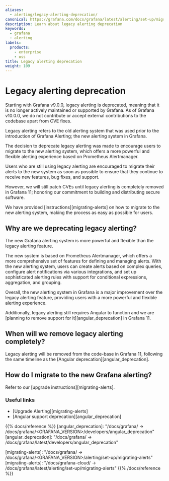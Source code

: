 ```yaml
---
aliases:
  - alerting/legacy-alerting-deprecation/
canonical: https://grafana.com/docs/grafana/latest/alerting/set-up/migrating-alerts/legacy-alerting-deprecation/
description: Learn about legacy alerting deprecation
keywords:
  - grafana
  - alerting
labels:
  products:
    - enterprise
    - oss
title: Legacy alerting deprecation
weight: 109
---
```


# Legacy alerting deprecation

Starting with Grafana v9.0.0, legacy alerting is deprecated, meaning that it is no longer actively maintained or supported by Grafana. As of Grafana v10.0.0, we do not contribute or accept external contributions to the codebase apart from CVE fixes.

Legacy alerting refers to the old alerting system that was used prior to the introduction of Grafana Alerting; the new alerting system in Grafana.

The decision to deprecate legacy alerting was made to encourage users to migrate to the new alerting system, which offers a more powerful and flexible alerting experience based on Prometheus Alertmanager.

Users who are still using legacy alerting are encouraged to migrate their alerts to the new system as soon as possible to ensure that they continue to receive new features, bug fixes, and support.

However, we will still patch CVEs until legacy alerting is completely removed in Grafana 11; honoring our commitment to building and distributing secure software.

We have provided [instructions][migrating-alerts] on how to migrate to the new alerting system, making the process as easy as possible for users.

## Why are we deprecating legacy alerting?

The new Grafana alerting system is more powerful and flexible than the legacy alerting feature.

The new system is based on Prometheus Alertmanager, which offers a more comprehensive set of features for defining and managing alerts. With the new alerting system, users can create alerts based on complex queries, configure alert notifications via various integrations, and set up sophisticated alerting rules with support for conditional expressions, aggregation, and grouping.

Overall, the new alerting system in Grafana is a major improvement over the legacy alerting feature, providing users with a more powerful and flexible alerting experience.

Additionally, legacy alerting still requires Angular to function and we are [planning to remove support for it][angular_deprecation] in Grafana 11.

## When will we remove legacy alerting completely?

Legacy alerting will be removed from the code-base in Grafana 11, following the same timeline as the [Angular deprecation][angular_deprecation].

## How do I migrate to the new Grafana alerting?

Refer to our [upgrade instructions][migrating-alerts].

### Useful links

- [Upgrade Alerting][migrating-alerts]
- [Angular support deprecation][angular_deprecation]

{{% docs/reference %}}
[angular_deprecation]: "/docs/grafana/ -> /docs/grafana/<GRAFANA_VERSION>/developers/angular_deprecation"
[angular_deprecation]: "/docs/grafana/ -> /docs/grafana/latest/developers/angular_deprecation"

[migrating-alerts]: "/docs/grafana/ -> /docs/grafana/<GRAFANA_VERSION>/alerting/set-up/migrating-alerts"
[migrating-alerts]: "/docs/grafana-cloud/ -> /docs/grafana/latest/alerting/set-up/migrating-alerts"
{{% /docs/reference %}}
